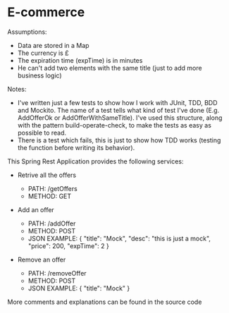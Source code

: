 # E-commerce

Assumptions:
- Data are stored in a Map
- The currency is £
- The expiration time (expTime) is in minutes
- He can't add two elements with the same title (just to add more business logic)

Notes:
- I've written just a few tests to show how I work with JUnit, TDD, BDD and Mockito. The name of a test tells what kind of test I've done (E.g. AddOfferOk or AddOfferWithSameTitle). I've used this structure, along with the pattern build-operate-check, to make the tests as easy as possible to read.
- There is a test which fails, this is just to show how TDD works (testing the function before writing its behavior).

This Spring Rest Application provides the following services:

- Retrive all the offers
    - PATH: /getOffers 
    - METHOD: GET
 
- Add an offer
    - PATH: /addOffer
    - METHOD: POST
    - JSON EXAMPLE:   {
        "title": "Mock",
        "desc": "this is just a mock",
        "price": 200,
        "expTime": 2
   }

- Remove an offer
    - PATH: /removeOffer
    - METHOD: POST
    - JSON EXAMPLE:    {
        "title": "Mock"
    }

More comments and explanations can be found in the source code
